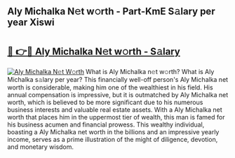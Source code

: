 ## Aly Michalka N𝚎t w𝚘rth - Part-KmE S𝚊lary per year Xiswi

# <h2><a href="http://gc3d5jl.nevu.top/?p=Aly+Michalka">🔗 👉🔴 Aly Michalka N𝚎t w𝚘rth - S𝚊lary</a></h2>

[![Aly Michalka N𝚎t W𝚘rth](https://i.imgur.com/Oavwk0R.jpeg)](http://gc3d5jl.nevu.top/?p=Aly+Michalka)
What is Aly Michalka n𝚎t w𝚘rth? What is Aly Michalka s𝚊lary per year?
This financially well-off person's Aly Michalka net worth is considerable, making him one of the wealthiest in his field. His annual compensation is impressive, but it is outmatched by Aly Michalka net worth, which is believed to be more significant due to his numerous business interests and valuable real estate assets. With a Aly Michalka net worth that places him in the uppermost tier of wealth, this man is famed for his business acumen and financial prowess. This wealthy individual, boasting a Aly Michalka net worth in the billions and an impressive yearly income, serves as a prime illustration of the might of diligence, devotion, and monetary wisdom.
